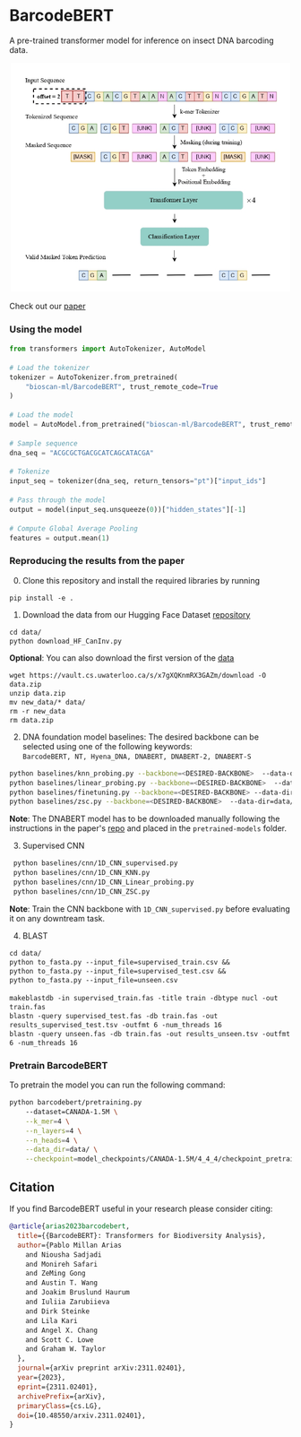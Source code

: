 # BarcodeBERT

A pre-trained transformer model for inference on insect DNA barcoding data.  
<p align="center">
  <img src ="Figures/Arch.jpg" alt="drawing" width="500"/>
</p>

Check out our [paper](https://arxiv.org/abs/2311.02401)

### Using the model

```python
from transformers import AutoTokenizer, AutoModel

# Load the tokenizer
tokenizer = AutoTokenizer.from_pretrained(
    "bioscan-ml/BarcodeBERT", trust_remote_code=True
)

# Load the model
model = AutoModel.from_pretrained("bioscan-ml/BarcodeBERT", trust_remote_code=True)

# Sample sequence
dna_seq = "ACGCGCTGACGCATCAGCATACGA"

# Tokenize
input_seq = tokenizer(dna_seq, return_tensors="pt")["input_ids"]

# Pass through the model
output = model(input_seq.unsqueeze(0))["hidden_states"][-1]

# Compute Global Average Pooling
features = output.mean(1)
```

### Reproducing the results from the paper

0. Clone this repository and install the required libraries by running
```shell
pip install -e .
```

1. Download the data from our Hugging Face Dataset [repository](https://huggingface.co/datasets/bioscan-ml/CanadianInvertebrates-ML)
```shell
cd data/
python download_HF_CanInv.py
```

**Optional**: You can also download the first version of the [data](https://vault.cs.uwaterloo.ca/s/x7gXQKnmRX3GAZm)
```shell
wget https://vault.cs.uwaterloo.ca/s/x7gXQKnmRX3GAZm/download -O data.zip
unzip data.zip
mv new_data/* data/
rm -r new_data
rm data.zip
```

2. DNA foundation model baselines: The desired backbone can be selected using one of the following keywords:  
`BarcodeBERT, NT, Hyena_DNA, DNABERT, DNABERT-2, DNABERT-S`
```bash
python baselines/knn_probing.py --backbone=<DESIRED-BACKBONE>  --data-dir=data/
python baselines/linear_probing.py --backbone=<DESIRED-BACKBONE>  --data-dir=data/
python baselines/finetuning.py --backbone=<DESIRED-BACKBONE> --data-dir=data/ --batch_size=32
python baselines/zsc.py --backbone=<DESIRED-BACKBONE>  --data-dir=data/
```
**Note**: The DNABERT model has to be downloaded manually following the instructions in the paper's [repo](https://github.com/jerryji1993/DNABERT) and placed in the `pretrained-models` folder.

3. Supervised CNN

```bash
 python baselines/cnn/1D_CNN_supervised.py
 python baselines/cnn/1D_CNN_KNN.py
 python baselines/cnn/1D_CNN_Linear_probing.py
 python baselines/cnn/1D_CNN_ZSC.py

```
**Note**: Train the CNN backbone with `1D_CNN_supervised.py` before evaluating it on any downtream task.

4. BLAST
```shell
cd data/
python to_fasta.py --input_file=supervised_train.csv &&
python to_fasta.py --input_file=supervised_test.csv &&
python to_fasta.py --input_file=unseen.csv

makeblastdb -in supervised_train.fas -title train -dbtype nucl -out train.fas
blastn -query supervised_test.fas -db train.fas -out results_supervised_test.tsv -outfmt 6 -num_threads 16
blastn -query unseen.fas -db train.fas -out results_unseen.tsv -outfmt 6 -num_threads 16
```
### Pretrain BarcodeBERT
To pretrain the model you can run the following command:
```bash
python barcodebert/pretraining.py
    --dataset=CANADA-1.5M \
    --k_mer=4 \
    --n_layers=4 \
    --n_heads=4 \
    --data_dir=data/ \
    --checkpoint=model_checkpoints/CANADA-1.5M/4_4_4/checkpoint_pretraining.pt
```

## Citation

If you find BarcodeBERT useful in your research please consider citing:

```bibtex
@article{arias2023barcodebert,
  title={{BarcodeBERT}: Transformers for Biodiversity Analysis},
  author={Pablo Millan Arias
    and Niousha Sadjadi
    and Monireh Safari
    and ZeMing Gong
    and Austin T. Wang
    and Joakim Bruslund Haurum
    and Iuliia Zarubiieva
    and Dirk Steinke
    and Lila Kari
    and Angel X. Chang
    and Scott C. Lowe
    and Graham W. Taylor
  },
  journal={arXiv preprint arXiv:2311.02401},
  year={2023},
  eprint={2311.02401},
  archivePrefix={arXiv},
  primaryClass={cs.LG},
  doi={10.48550/arxiv.2311.02401},
}
```
